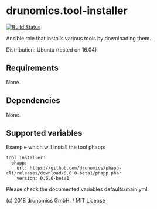 # drunomics.tool-installer
[![Build Status](https://travis-ci.org/drunomics/ansible-role-tool-installer.svg?branch=master)](https://travis-ci.org/drunomics/ansible-role-tool-installer)

Ansible role that installs various tools by downloading them.

Distribution: Ubuntu (tested on 16.04)

## Requirements
None.

## Dependencies
None.

## Supported variables

Example which will install the tool phapp:
  
    tool_installer:
      phapp:
        url: https://github.com/drunomics/phapp-cli/releases/download/0.6.0-beta1/phapp.phar
        version: 0.6.0-beta1

Please check the documented variables defaults/main.yml.


(c) 2018 drunomics GmbH. /  MIT License
